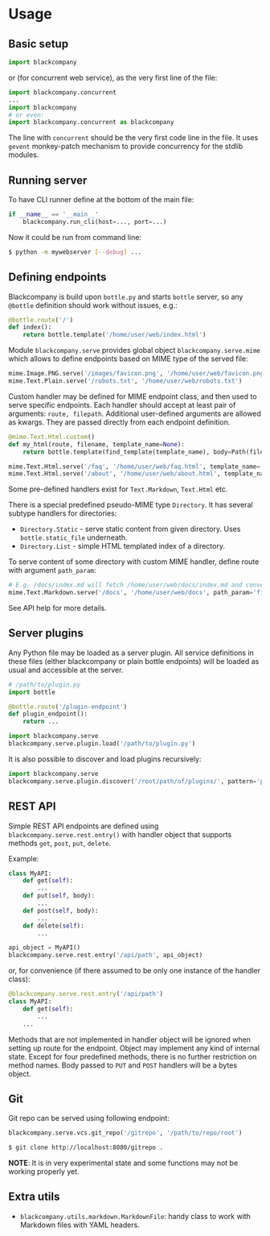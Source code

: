 Usage
=====

Basic setup
-----------

```python
import blackcompany
```

or (for concurrent web service), as the very first line of the file:

```python
import blackcompany.concurrent
...
import blackcompany
# or even:
import blackcompany.concurrent as blackcompany
```

The line with `concurrent` should be the very first code line in the file.
It uses `gevent` monkey-patch mechanism to provide concurrency for the stdlib modules.

Running server
--------------

To have CLI runner define at the bottom of the main file:

```python
if __name__ == '__main__'
	blackcompany.run_cli(host=..., port=...)
```

Now it could be run from command line:

```bash
$ python -m mywebserver [--debug] ...
```

Defining endpoints
------------------

Blackcompany is build upon `bottle.py` and starts `bottle` server, so any `@bottle` definition should work without issues, e.g.:

```python
@bottle.route('/')
def index():
	return bottle.template('/home/user/web/index.html')
```

Module `blackcompany.serve` provides global object `blackcompany.serve.mime` which allows to define endpoints based on MIME type of the served file:

```python
mime.Image.PNG.serve('/images/favicon.png', '/home/user/web/favicon.png')
mime.Text.Plain.serve('/robots.txt', '/home/user/web/robots.txt')
```

Custom handler may be defined for MIME endpoint class, and then used to serve specific endpoints. Each handler should accept at least pair of arguments: `route, filepath`. Additional user-defined arguments are allowed as kwargs. They are passed directly from each endpoint definition.

```python
@mime.Text.Html.custom()
def my_html(route, filename, template_name=None):
	return bottle.template(find_template(template_name), body=Path(filename).read_text())

mime.Text.Html.serve('/faq', '/home/user/web/faq.html', template_name='faq')
mime.Text.Html.serve('/about', '/home/user/web/about.html', template_name='about')
```

Some pre-defined handlers exist for `Text.Markdown`, `Text.Html` etc.

There is a special predefined pseudo-MIME type `Directory`. It has several subtype handlers for directories:

- `Directory.Static` - serve static content from given directory. Uses `bottle.static_file` underneath.
- `Directory.List` - simple HTML templated index of a directory.

To serve content of some directory with custom MIME handler, define route with argument `path_param`:

```python
# E.g. /docs/index.md will fetch /home/user/web/docs/index.md and convert it to HTML.
mime.Text.Markdown.serve('/docs', '/home/user/web/docs', path_param='filename', template_file='/home/user/web/template.html')
```

See API help for more details.

Server plugins
--------------

Any Python file may be loaded as a server plugin. All service definitions in these files (either blackcompany or plain bottle endpoints) will be loaded as usual and accessible at the server.

```python
# /path/to/plugin.py
import bottle

@bottle.route('/plugin-endpoint')
def plugin_endpoint():
	return ...
```

```python
import blackcompany.serve
blackcompany.serve.plugin.load('/path/to/plugin.py')
```

It is also possible to discover and load plugins recursively:

```python
import blackcompany.serve
blackcompany.serve.plugin.discover('/root/path/of/plugins/', pattern='plugin_*.py')
```

REST API
--------

Simple REST API endpoints are defined using `blackcompany.serve.rest.entry()` with handler object that supports methods `get`, `post`, `put`, `delete`.

Example:

```python
class MyAPI:
	def get(self):
		...
	def put(self, body):
		...
	def post(self, body):
		...
	def delete(self):
		...

api_object = MyAPI()
blackcompany.serve.rest.entry('/api/path', api_object)
```

or, for convenience (if there assumed to be only one instance of the handler class):

```python
@blackcompany.serve.rest.entry('/api/path')
class MyAPI:
	def get(self):
		...
	...
```

Methods that are not implemented in handler object will be ignored when setting up route for the endpoint.
Object may implement any kind of internal state. Except for four predefined methods, there is no further restriction on method names.
Body passed to `PUT` and `POST` handlers will be a bytes object.

Git
---

Git repo can be served using following endpoint:

```python
blackcompany.serve.vcs.git_repo('/gitrepo', '/path/to/repo/root')
```

```sh
$ git clone http://localhost:8080/gitrepo .
```

**NOTE**: It is in very experimental state and some functions may not be working properly yet.

Extra utils
-----------

- `blackcompany.utils.markdown.MarkdownFile`: handy class to work with Markdown files with YAML headers.
